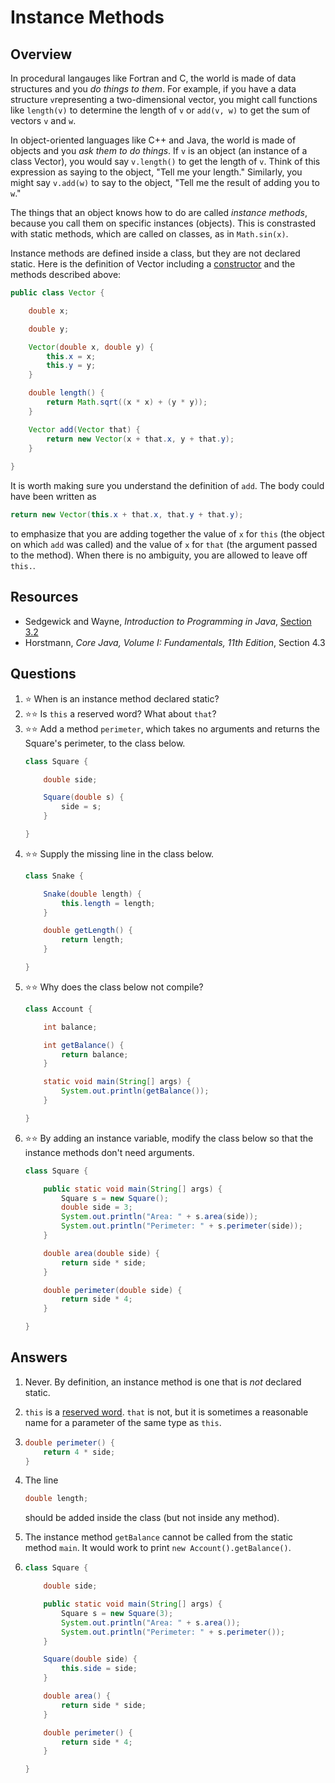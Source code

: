 # Instance Methods
## Overview
In procedural langauges like Fortran and C, the world is made of data structures and you *do things to them*. For example, if you have a data structure `v`representing a two-dimensional vector, you might call functions like `length(v)` to determine the length of `v` or `add(v, w)` to get the sum of vectors `v` and `w`.

In object-oriented languages like C++ and Java, the world is made of objects and you *ask them to do things*. If `v` is an object (an instance of a class Vector), you would say `v.length()` to get the length of `v`. Think of this expression as saying to the object, "Tell me your length." Similarly, you might say `v.add(w)` to say to the object, "Tell me the result of adding you to `w`."

The things that an object knows how to do are called *instance methods*, because you call them on specific instances (objects). This is constrasted with static methods, which are called on classes, as in `Math.sin(x)`.

Instance methods are defined inside a class, but they are not declared static. Here is the definition of Vector including a [constructor](constructors.md) and the methods described above:

```java
public class Vector {

    double x;

    double y;

    Vector(double x, double y) {
        this.x = x;
        this.y = y;
    }

    double length() {
        return Math.sqrt((x * x) + (y * y));
    }

    Vector add(Vector that) {
        return new Vector(x + that.x, y + that.y);
    }
    
}
```

It is worth making sure you understand the definition of `add`. The body could have been written as

```java
return new Vector(this.x + that.x, that.y + that.y);
```

to emphasize that you are adding together the value of `x` for `this` (the object on which `add` was called) and the value of `x` for `that` (the argument passed to the method). When there is no ambiguity, you are allowed to leave off `this.`.

## Resources
- Sedgewick and Wayne, *Introduction to Programming in Java*, [Section 3.2](https://introcs.cs.princeton.edu/java/32class/)
- Horstmann, *Core Java, Volume I: Fundamentals, 11th Edition*, Section 4.3

## Questions
1. :star: When is an instance method declared static?
1. :star::star: Is `this` a reserved word? What about `that`?
1. :star::star: Add a method `perimeter`, which takes no arguments and returns the Square's perimeter, to the class below.
    ```java
    class Square {

        double side;

        Square(double s) {
            side = s;
        }

    }
    ```
1. :star::star: Supply the missing line in the class below.
    ```java
    class Snake {

        Snake(double length) {
            this.length = length;
        }

        double getLength() {
            return length;
        }

    }    
    ```
1. :star::star: Why does the class below not compile?
    ```java
    class Account {

        int balance;

        int getBalance() {
            return balance;
        }

        static void main(String[] args) {
            System.out.println(getBalance());
        }

    }
    ```
1. :star::star: By adding an instance variable, modify the class below so that the instance methods don't need arguments.
    ```java
    class Square {

        public static void main(String[] args) {
            Square s = new Square();
            double side = 3;
            System.out.println("Area: " + s.area(side));
            System.out.println("Perimeter: " + s.perimeter(side));
        }

        double area(double side) {
            return side * side;
        }

        double perimeter(double side) {
            return side * 4;
        }

    }
    ```
## Answers
1. Never. By definition, an instance method is one that is *not* declared static.
1. `this` is a [reserved word](https://en.wikipedia.org/wiki/List_of_Java_keywords). `that` is not, but it is sometimes a reasonable name for a parameter of the same type as `this`.
1.
    ```java
    double perimeter() {
        return 4 * side;
    }
    ```
1. The line
    ```java
    double length;
    ```
    should be added inside the class (but not inside any method).
1. The instance method `getBalance` cannot be called from the static method `main`. It would work to print `new Account().getBalance()`.

1.
    ```java
    class Square {

        double side;

        public static void main(String[] args) {
            Square s = new Square(3);
            System.out.println("Area: " + s.area());
            System.out.println("Perimeter: " + s.perimeter());
        }

        Square(double side) {
            this.side = side;
        }

        double area() {
            return side * side;
        }

        double perimeter() {
            return side * 4;
        }

    }
    ```
